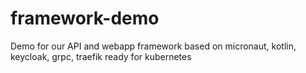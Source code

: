 # framework-demo
Demo for our API and webapp framework based on micronaut, kotlin, keycloak, grpc, traefik ready for kubernetes
